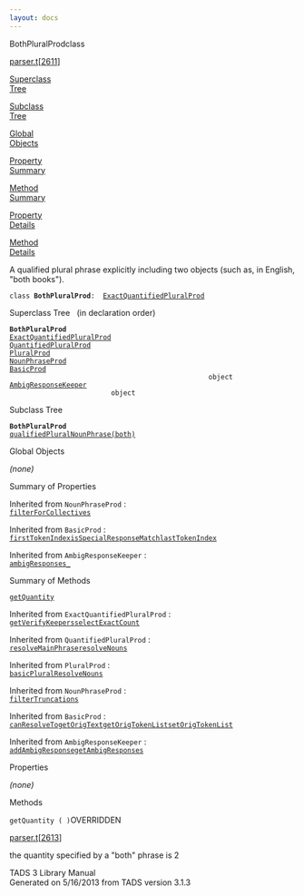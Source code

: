 ```yaml
---
layout: docs
---
```

<span class="title">BothPluralProd</span><span class="type">class</span>

[parser.t](../file/parser.t.html)\[[2611](../source/parser.t.html#2611)\]

[Superclass  
Tree](#_SuperClassTree_)

[Subclass  
Tree](#_SubClassTree_)

[Global  
Objects](#_ObjectSummary_)

[Property  
Summary](#_PropSummary_)

[Method  
Summary](#_MethodSummary_)

[Property  
Details](#_Properties_)

[Method  
Details](#_Methods_)

<div class="fdesc">

A qualified plural phrase explicitly including two objects (such as, in
English, "both books").

`class `**`BothPluralProd`**` :   `[`ExactQuantifiedPluralProd`](../object/ExactQuantifiedPluralProd.html)

</div>

<span id="_SuperClassTree_"></span>

<div class="mjhd">

<span class="hdln">Superclass Tree</span>   (in declaration order)

</div>

**`BothPluralProd`**  
[`ExactQuantifiedPluralProd`](../object/ExactQuantifiedPluralProd.html)  
[`QuantifiedPluralProd`](../object/QuantifiedPluralProd.html)  
[`PluralProd`](../object/PluralProd.html)  
[`NounPhraseProd`](../object/NounPhraseProd.html)  
[`BasicProd`](../object/BasicProd.html)  
`                                                 object`  
[`AmbigResponseKeeper`](../object/AmbigResponseKeeper.html)  
`                         object`  
<span id="_SubClassTree_"></span>

<div class="mjhd">

<span class="hdln">Subclass Tree</span>  

</div>

**`BothPluralProd`**  
[`qualifiedPluralNounPhrase(both)`](../object/qualifiedPluralNounPhrase(both).html)  
<span id="_ObjectSummary_"></span>

<div class="mjhd">

<span class="hdln">Global Objects</span>  

</div>

*(none)* <span id="_PropSummary_"></span>

<div class="mjhd">

<span class="hdln">Summary of Properties</span>  

</div>









Inherited from `NounPhraseProd` :  
[`filterForCollectives`](../object/NounPhraseProd.html#filterForCollectives)

Inherited from `BasicProd` :  
[`firstTokenIndex`](../object/BasicProd.html#firstTokenIndex)[`isSpecialResponseMatch`](../object/BasicProd.html#isSpecialResponseMatch)[`lastTokenIndex`](../object/BasicProd.html#lastTokenIndex)

Inherited from `AmbigResponseKeeper` :  
[`ambigResponses_`](../object/AmbigResponseKeeper.html#ambigResponses_)

<span id="_MethodSummary_"></span>

<div class="mjhd">

<span class="hdln">Summary of Methods</span>  

</div>

[`getQuantity`](#getQuantity)

Inherited from `ExactQuantifiedPluralProd` :  
[`getVerifyKeepers`](../object/ExactQuantifiedPluralProd.html#getVerifyKeepers)[`selectExactCount`](../object/ExactQuantifiedPluralProd.html#selectExactCount)

Inherited from `QuantifiedPluralProd` :  
[`resolveMainPhrase`](../object/QuantifiedPluralProd.html#resolveMainPhrase)[`resolveNouns`](../object/QuantifiedPluralProd.html#resolveNouns)

Inherited from `PluralProd` :  
[`basicPluralResolveNouns`](../object/PluralProd.html#basicPluralResolveNouns)

Inherited from `NounPhraseProd` :  
[`filterTruncations`](../object/NounPhraseProd.html#filterTruncations)

Inherited from `BasicProd` :  
[`canResolveTo`](../object/BasicProd.html#canResolveTo)[`getOrigText`](../object/BasicProd.html#getOrigText)[`getOrigTokenList`](../object/BasicProd.html#getOrigTokenList)[`setOrigTokenList`](../object/BasicProd.html#setOrigTokenList)

Inherited from `AmbigResponseKeeper` :  
[`addAmbigResponse`](../object/AmbigResponseKeeper.html#addAmbigResponse)[`getAmbigResponses`](../object/AmbigResponseKeeper.html#getAmbigResponses)

<span id="_Properties_"></span>

<div class="mjhd">

<span class="hdln">Properties</span>  

</div>

*(none)* <span id="_Methods_"></span>

<div class="mjhd">

<span class="hdln">Methods</span>  

</div>

<span id="getQuantity"></span>

`getQuantity ( )`<span class="rem">OVERRIDDEN</span>

[parser.t](../file/parser.t.html)\[[2613](../source/parser.t.html#2613)\]

<div class="desc">

the quantity specified by a "both" phrase is 2

</div>

<div class="ftr">

TADS 3 Library Manual  
Generated on 5/16/2013 from TADS version 3.1.3

</div>
